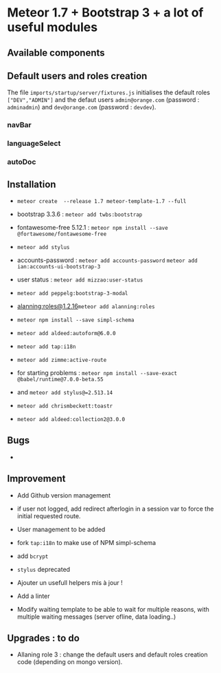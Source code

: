 # Meteor 1.7  + Bootstrap 3 + a lot of useful modules

## Available components

## Default users and roles creation

The file `imports/startup/server/fixtures.js` initialises the default roles `["DEV","ADMIN"]` and the defaut users `admin@orange.com` (password : `adminadmin`) and `dev@orange.com` (password : `devdev`).

### navBar

### languageSelect

### autoDoc


## Installation
- `meteor create  --release 1.7 meteor-template-1.7 --full`

- bootstrap 3.3.6 : `meteor add twbs:bootstrap`

- fontawesome-free 5.12.1 : `meteor npm install --save @fortawesome/fontawesome-free`

- `meteor add stylus`

- accounts-password : `meteor add accounts-password` `meteor add ian:accounts-ui-bootstrap-3`

- user status : `meteor add mizzao:user-status`

- `meteor add peppelg:bootstrap-3-modal`

- [alanning:roles@1.2.16](https://github.com/Meteor-Community-Packages/meteor-roles/tree/v1)`meteor add alanning:roles`

- `meteor npm install --save simpl-schema`

- `meteor add aldeed:autoform@6.0.0`

- `meteor add tap:i18n`

- `meteor add zimme:active-route`

- for starting problems : `meteor npm install --save-exact @babel/runtime@7.0.0-beta.55`

- and `meteor add stylus@=2.513.14`

- `meteor add chrismbeckett:toastr`

- `meteor add aldeed:collection2@3.0.0`


## Bugs

- 


## Improvement

- Add Github version management

- if user not logged, add redirect afterlogin in a session var to force the initial requested route.

- User management to be added

- fork `tap:i18n` to make use of NPM simpl-schema

- add `bcrypt`

- `stylus` deprecated

- Ajouter un usefull helpers mis à jour !

- Add a linter

- Modify waiting template to be able to wait for multiple reasons, with multiple waiting messages (server ofline, data loading..)


## Upgrades : to do

- Allaning role 3 : change the default users and default roles creation code (depending on mongo version).